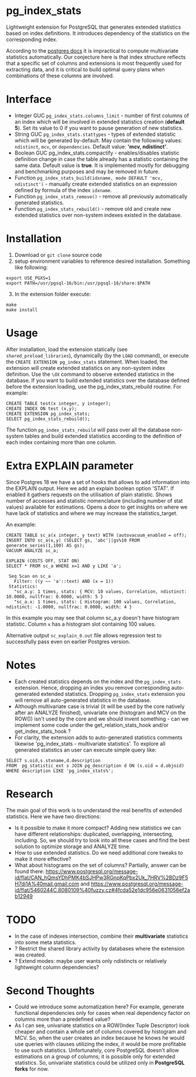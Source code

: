 # pg_index_stats
Lightweight extension for PostgreSQL that generates extended statistics based on index definitions. It introduces dependency of the statistics on the corresponding index.

According to the [postgres docs](https://www.postgresql.org/docs/current/planner-stats.html#PLANNER-STATS-EXTENDED) it is impractical to compute multivariate statistics automatically. Our conjecture here is that index structure reflects that a specific set of columns and extensions is most frequently used for extracting data, and it is critical to build optimal query plans when combinations of these columns are involved.

# Interface
* Integer GUC `pg_index_stats.columns_limit` - number of first columns of an index which will be involved in extended statistics creation (**default 5**). Set its value to 0 if you want to pause generation of new statistics.
* String GUC `pg_index_stats.stattypes` - types of extended statistic which will be generated by-default. May contain the following values: `ndistinct`, `mcv`, or `dependencies`. Default value: **'mcv, ndistinct'**.
* Boolean GUC pg_index_stats.compactify - enables/disables statistic definition change in case the table already has a statistic containing the same data. Default value is **true**. It is implemented mostly for debugging and benchmarking purposes and may be removed in future.
* Function `pg_index_stats_build(idxname, mode DEFAULT 'mcv, ndistinct')` - manually create extended statistics on an expression defined by formula of the index `idxname`.
* Function `pg_index_stats_remove()` - remove all previously automatically generated statistics.
* Function `pg_index_stats_rebuild()` - remove old and create new extended statistics over non-system indexes existed in the database.

# Installation
1. Download or `git clone` source code
2. setup environment variables to reference desired installation. Something like following:
```
export USE_PGXS=1
export PATH=/usr/pgsql-16/bin:/usr/pgsql-16/share:$PATH
```
3. In the extension folder execute:
```
make
make install
```

# Usage
After installation, load the extension statically (see `shared_preload_libraries`), dynamically (by the `LOAD` command), or execute the `CREATE EXTENSION pg_index_stats` statement.
When loaded, the extension will create extended statistics on any non-system index definition. Use the `\dX` command to observe extended statistics in the database.
If you want to build extended statistics over the database defined before the extension loading, use the pg_index_stats_rebuild routine. For example:
```
CREATE TABLE test(x integer, y integer);
CREATE INDEX ON test (x,y);
CREATE EXTENSION pg_index_stats;
SELECT pg_index_stats_rebuild();
```
The function `pg_index_stats_rebuild` will pass over all the database non-system tables and build extended statistics according to the definition of each index containing more than one column.

# Extra EXPLAIN parameter

Since Postgres 18 we have a set of hooks that allows to add information into the EXPLAIN output.
Here we add an explain boolean option 'STAT'. If enabled it gathers requests on the utilisation of plain statistic. Shows number of accesses and statistic nomenclature (including number of stat values) available for estimations.
Opens a door to get insights on where we have lack of statistics and where we may increase the statistics_target.

An example:
```
CREATE TABLE sc_a(x integer, y text) WITH (autovacuum_enabled = off);
INSERT INTO sc_a(x,y) (SELECT gs, 'abc'||gs%10 FROM generate_series(1,100) AS gs);
VACUUM ANALYZE sc_a;

EXPLAIN (COSTS OFF, STAT ON)
SELECT * FROM sc_a WHERE x=1 AND y LIKE 'a';

 Seq Scan on sc_a
   Filter: ((y ~~ 'a'::text) AND (x = 1))
 Statistics:
   "sc_a.y: 1 times, stats: { MCV: 10 values, Correlation, ndistinct: 10.0000, nullfrac: 0.0000, width: 5 }
   "sc_a.x: 1 times, stats: { Histogram: 100 values, Correlation, ndistinct: -1.0000, nullfrac: 0.0000, width: 4 }
```
In this example you may see that column sc_a.y doesn't have histogram statistic. Column `x` has a histogram slot containing 100 values.

Alternative output `sc_explain_0.out` file allows regression test to successfully pass even on earlier Postgres version.

# Notes
* Each created statistics depends on the index and the `pg_index_stats` extension. Hence, dropping an index you remove corresponding auto-generated extended statistics. Dropping `pg_index_stats` extension you will remove all auto-generated statistics in the database.
* Although multivariate case is trivial (it will be used by the core natively after an ANALYZE finished), univariate one (histogram and MCV on the ROW()) isn't used by the core and we should invent something - can we implement some code under the get_relation_stats_hook and/or get_index_stats_hook ?
* For clarity, the extension adds to auto-generated statistics comments likewise 'pg_index_stats - multivariate statistics'. To explore all generated statistics an user can execute simple query like:
```
SELECT s.oid,s.stxname,d.description
FROM  pg_statistic_ext s JOIN pg_description d ON (s.oid = d.objoid)
WHERE description LIKE 'pg_index_stats%';
```

# Research
The main goal of this work is to understand the real benefits of extended statistics. Here we have two directions:
* Is it possible to make it more compact? Adding new statistics we can have different relationships: duplicated, overlapping, intersecting, including. So, we should try to look into all these cases and find the best solution to optimize storage and ANALYZE time.
* How to use extended statistics. Do we need additional core tweaks to make it more effective?
* What about histograms on the set of columns? Partially, answer can be found there: https://www.postgresql.org/message-id/flat/CAN_hQmsYDhPMK4bSJHPw3RGnpKqPbx2Uk_7HRV%2BDz9F5H7dj1A%40mail.gmail.com and https://www.postgresql.org/message-id/flat/5460244C.8080109%40fuzzy.cz#4fcda52e1dc956e0631056ef2ab12949


# TODO
* In the case of indexes intersection, combine their **multivariate** statistics into some meta statistics.
* ? Restrict the shared library activity by databases where the extension was created.
* ? Extend modes: maybe user wants only ndistincts or relatively lightweight column dependencies?

# Second Thoughts
* Could we introduce some automatization here? For example, generate functional dependencies only for cases when real dependency factor on columns more than a predefined value?
* As I can see, univariate statistics on a ROW(Index Tuple Descriptor) look cheaper and contain a whole set of columns covered by histogram and MCV. So, when the user creates an index because he knows he would use queries with clauses utilizing the index, it would be more profitable to use such statistics. Unfortunately, core PostgreSQL doesn't allow estimations on a group of columns; it is possible only for extended statistics. So, univariate statistics could be utilized only in **PostgreSQL forks** for now.
